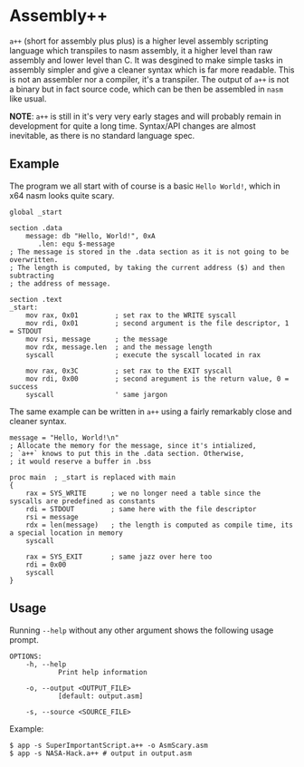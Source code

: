 # Assembly++
`a++` (short for assembly plus plus) is a higher level assembly scripting language which transpiles to nasm assembly, it a higher level than raw assembly and lower level than C. It was desgined to make simple tasks in assembly simpler and give a cleaner syntax which is far more readable. This is not an assembler nor a compiler, it's a transpiler. The output of `a++` is not a binary but in fact source code, which can be then be assembled in `nasm` like usual.

**NOTE**: `a++` is still in it's very very early stages and will probably remain in development for quite a long time. Syntax/API changes are almost inevitable, as there is no standard language spec.

## Example
The program we all start with of course is a basic `Hello World!`, which in x64 nasm looks quite scary.
```assembly
global _start

section .data
    message: db "Hello, World!", 0xA
       .len: equ $-message
; The message is stored in the .data section as it is not going to be overwritten.
; The length is computed, by taking the current address ($) and then subtracting 
; the address of message.

section .text
_start:
    mov rax, 0x01         ; set rax to the WRITE syscall
    mov rdi, 0x01         ; second argument is the file descriptor, 1 = STDOUT
    mov rsi, message      ; the message
    mov rdx, message.len  ; and the message length
    syscall               ; execute the syscall located in rax
    
    mov rax, 0x3C         ; set rax to the EXIT syscall
    mov rdi, 0x00         ; second aregument is the return value, 0 = success
    syscall               ' same jargon
```
The same example can be written in `a++` using a fairly remarkably close and cleaner syntax.
```
message = "Hello, World!\n"
; Allocate the memory for the message, since it's intialized,
; `a++` knows to put this in the .data section. Otherwise,
; it would reserve a buffer in .bss

proc main  ; _start is replaced with main
{
    rax = SYS_WRITE      ; we no longer need a table since the syscalls are predefined as constants
    rdi = STDOUT         ; same here with the file descriptor
    rsi = message
    rdx = len(message)   ; the length is computed as compile time, its a special location in memory
    syscall
    
    rax = SYS_EXIT       ; same jazz over here too
    rdi = 0x00
    syscall
}
```

## Usage
Running `--help` without any other argument shows the following usage prompt.
```
OPTIONS:
    -h, --help
            Print help information

    -o, --output <OUTPUT_FILE>
            [default: output.asm]

    -s, --source <SOURCE_FILE>
```
Example:
```
$ app -s SuperImportantScript.a++ -o AsmScary.asm
$ app -s NASA-Hack.a++ # output in output.asm
```
